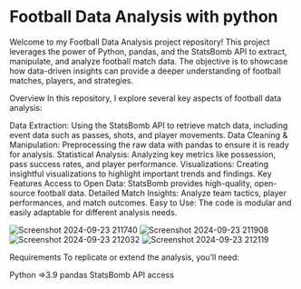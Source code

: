 # Football Data Analysis with python

Welcome to my Football Data Analysis project repository! This project leverages the power of Python, pandas, and the StatsBomb API to extract, manipulate, and analyze football match data. The objective is to showcase how data-driven insights can provide a deeper understanding of football matches, players, and strategies.

Overview
In this repository, I explore several key aspects of football data analysis:

Data Extraction: Using the StatsBomb API to retrieve match data, including event data such as passes, shots, and player movements.
Data Cleaning & Manipulation: Preprocessing the raw data with pandas to ensure it is ready for analysis.
Statistical Analysis: Analyzing key metrics like possession, pass success rates, and player performance.
Visualizations: Creating insightful visualizations to highlight important trends and findings.
Key Features
Access to Open Data: StatsBomb provides high-quality, open-source football data.
Detailed Match Insights: Analyze team tactics, player performances, and match outcomes.
Easy to Use: The code is modular and easily adaptable for different analysis needs.

![Screenshot 2024-09-23 211740](https://github.com/user-attachments/assets/b78cb8ec-bc32-41d8-b9cc-7988e9bf5711)
![Screenshot 2024-09-23 211908](https://github.com/user-attachments/assets/7291812e-e18c-4592-8b82-1077a4db1dd7)
![Screenshot 2024-09-23 212032](https://github.com/user-attachments/assets/46e28078-55f6-4817-acca-3eee46085493)
![Screenshot 2024-09-23 212119](https://github.com/user-attachments/assets/62825df2-6987-4f4e-adf5-ec77fd69acb6)


Requirements
To replicate or extend the analysis, you’ll need:

Python =>3.9
pandas
StatsBomb API access
